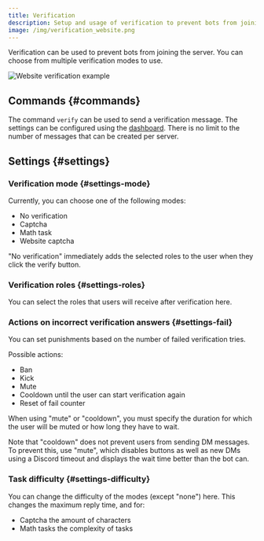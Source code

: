 ```yaml
---
title: Verification
description: Setup and usage of verification to prevent bots from joining and raiding your Discord server.
image: /img/verification_website.png
---
```


Verification can be used to prevent bots from joining the server. You can choose from multiple verification modes to use.

![Website verification example](/img/verification_website.png)

## Commands {#commands}

The command `verify` can be used to send a verification message. The settings can be configured using the [dashboard](https://tomatenkuchen.com/dashboard/settings#verificationRole).
There is no limit to the number of messages that can be created per server.

## Settings {#settings}

### Verification mode {#settings-mode}

Currently, you can choose one of the following modes:
- No verification
- Captcha
- Math task
- Website captcha

"No verification" immediately adds the selected roles to the user when they click the verify button.

### Verification roles {#settings-roles}

You can select the roles that users will receive after verification here.

### Actions on incorrect verification answers {#settings-fail}

You can set punishments based on the number of failed verification tries.

Possible actions:
- Ban
- Kick
- Mute
- Cooldown until the user can start verification again
- Reset of fail counter

When using "mute" or "cooldown", you must specify the duration for which the user will be muted or how long they have to wait.

Note that "cooldown" does not prevent users from sending DM messages.
To prevent this, use "mute", which disables buttons as well as new DMs using a Discord timeout and displays the wait time better than the bot can.

### Task difficulty {#settings-difficulty}

You can change the difficulty of the modes (except "none") here. This changes the maximum reply time, and for:
- Captcha the amount of characters
- Math tasks the complexity of tasks
